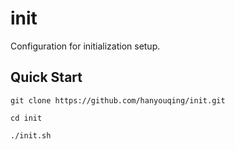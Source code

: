 # init

Configuration for initialization setup.

## Quick Start

```
git clone https://github.com/hanyouqing/init.git 

cd init

./init.sh
```